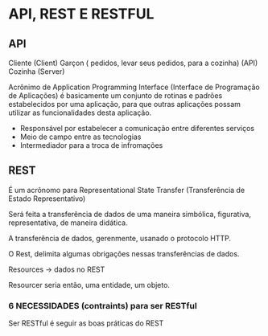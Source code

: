# API, REST E RESTFUL

## API

Cliente (Client)
Garçon ( pedidos, levar seus pedidos, para a cozinha) (API)
Cozinha (Server)

Acrônimo de Application Programming Interface (Interface de Programação de Aplicações) é basicamente um conjunto de rotinas e padrões estabelecidos por uma aplicação, para que outras aplicações possam utilizar as funcionalidades desta aplicação.

- Responsável por estabelecer a comunicação entre diferentes serviços 
- Meio de campo entre as tecnologias
- Intermediador para a troca de infromações

## REST

É um acrônomo para Representational State Transfer (Transferência de Estado Representativo)

Será feita a transferência de dados de uma maneira simbólica, figurativa, representativa, de maneira didática.

A transferência de dados, gerenmente, usanado o protocolo HTTP.

O Rest, delimita algumas obrigações nessas transferências de dados.

Resources -> dados no REST 

Resourcer seria então, uma entidade, um objeto.

### 6 NECESSIDADES (contraints) para ser RESTful

Ser RESTful é seguir as boas práticas do REST